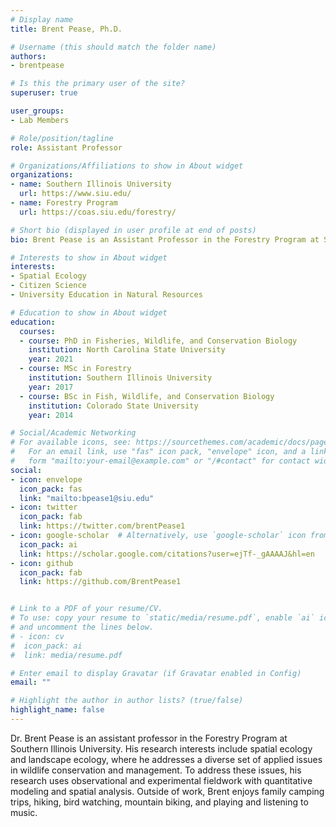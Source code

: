 ```yaml
---
# Display name
title: Brent Pease, Ph.D.

# Username (this should match the folder name)
authors:
- brentpease

# Is this the primary user of the site?
superuser: true

user_groups: 
- Lab Members

# Role/position/tagline
role: Assistant Professor

# Organizations/Affiliations to show in About widget
organizations:
- name: Southern Illinois University
  url: https://www.siu.edu/
- name: Forestry Program
  url: https://coas.siu.edu/forestry/ 

# Short bio (displayed in user profile at end of posts)
bio: Brent Pease is an Assistant Professor in the Forestry Program at Southern Illinois University.

# Interests to show in About widget
interests:
- Spatial Ecology
- Citizen Science
- University Education in Natural Resources

# Education to show in About widget
education:
  courses:
  - course: PhD in Fisheries, Wildlife, and Conservation Biology
    institution: North Carolina State University
    year: 2021
  - course: MSc in Forestry
    institution: Southern Illinois University
    year: 2017
  - course: BSc in Fish, Wildlife, and Conservation Biology
    institution: Colorado State University
    year: 2014

# Social/Academic Networking
# For available icons, see: https://sourcethemes.com/academic/docs/page-builder/#icons
#   For an email link, use "fas" icon pack, "envelope" icon, and a link in the
#   form "mailto:your-email@example.com" or "/#contact" for contact widget.
social:
- icon: envelope
  icon_pack: fas
  link: "mailto:bpease1@siu.edu"
- icon: twitter
  icon_pack: fab
  link: https://twitter.com/brentPease1
- icon: google-scholar  # Alternatively, use `google-scholar` icon from `ai` icon pack, `graduation-cap` icon from `fas` icon pack
  icon_pack: ai
  link: https://scholar.google.com/citations?user=ejTf-_gAAAAJ&hl=en
- icon: github
  icon_pack: fab
  link: https://github.com/BrentPease1


# Link to a PDF of your resume/CV.
# To use: copy your resume to `static/media/resume.pdf`, enable `ai` icons in `params.toml`, 
# and uncomment the lines below.
# - icon: cv
#  icon_pack: ai
#  link: media/resume.pdf

# Enter email to display Gravatar (if Gravatar enabled in Config)
email: ""

# Highlight the author in author lists? (true/false)
highlight_name: false
---
```


Dr. Brent Pease is an assistant professor in the Forestry Program at Southern Illinois University. His research interests include spatial ecology and landscape ecology, where he addresses a diverse set of applied issues in wildlife conservation and management. To address these issues, his research uses observational and experimental fieldwork with quantitative modeling and spatial analysis. Outside of work, Brent enjoys family camping trips, hiking, bird watching, mountain biking, and playing and listening to music.




